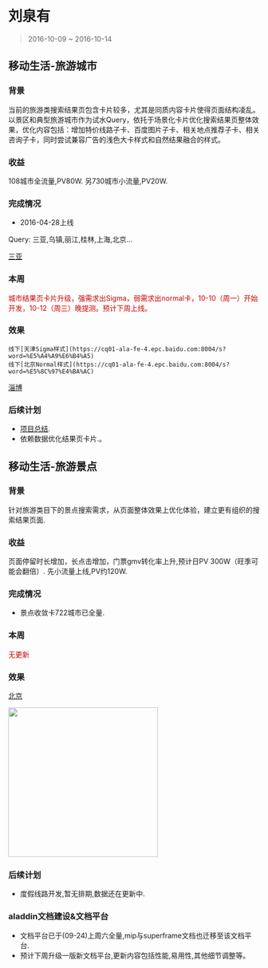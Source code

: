 # 刘泉有

> 2016-10-09 ~ 2016-10-14

## 移动生活-旅游城市

### 背景

当前的旅游类搜索结果页包含卡片较多，尤其是同质内容卡片使得页面结构凌乱。以景区和典型旅游城市作为试水Query，依托于场景化卡片优化搜索结果页整体效果，优化内容包括：增加特价线路子卡、百度图片子卡、相关地点推荐子卡、相关咨询子卡，同时尝试兼容广告的浅色大卡样式和自然结果融合的样式。

### 收益

108城市全流量,PV80W.
另730城市小流量,PV20W.

### 完成情况

- 2016-04-28上线

Query: 三亚,乌镇,丽江,桂林,上海,北京...

[三亚](https://m.baidu.com/s?word=%E4%B8%89%E4%BA%9A&sid=105601)

### 本周

<p style="color:#c00">城市结果页卡片升级，强需求出Sigma，弱需求出normal卡，10-10（周一）开始开发，10-12（周三）晚提测。预计下周上线。</p>

### 效果

    线下[天津Sigma样式](https://cq01-ala-fe-4.epc.baidu.com:8004/s?word=%E5%A4%A9%E6%B4%A5)
	线下[北京Normal样式](https://cq01-ala-fe-4.epc.baidu.com:8004/s?word=%E5%8C%97%E4%BA%AC)

[淄博](https://wwwhttps.baidu.com/sf?pd=city&openapi=1&dspName=iphone&from_sf=1&resource_id=4324&word=%E6%B7%84%E5%8D%9A&city_name=None&title=%E6%B7%84%E5%8D%9A&lid=15597221358174187051&ms=1&frsrcid=31714&frorder=2)

### 后续计划

* [项目总结](http://wiki.baidu.com/pages/viewpage.action?pageId=204667813).
* 依赖数据优化结果页卡片.。

## 移动生活-旅游景点

### 背景

针对旅游类目下的景点搜索需求，从页面整体效果上优化体验，建立更有组织的搜索结果页面.

### 收益

页面停留时长增加，长点击增加，门票gmv转化率上升,预计日PV 300W（旺季可能会翻倍）.
先小流量上线,PV约120W.

### 完成情况

- 景点收敛卡722城市已全量.

### 本周

<span style="color:#c00">无更新</span>

### 效果

[北京](https://m.baidu.com/ssid=fb07416b373367756361733f09/s?word=%E6%95%85%E5%AE%AB&sid=106555)

<img src="http://gitlab.baidu.com/psfe/ala-weeklyreport/uploads/8793638d1a7908e96a5a39a89ee91606/image.png" width="300">

### 后续计划

* 度假线路开发,暂无排期,数据还在更新中.

### aladdin文档建设&文档平台

- 文档平台已于(09-24)上周六全量,mip与superframe文档也迁移至该文档平台.
- 预计下周升级一版新文档平台,更新内容包括性能,易用性,其他细节调整等。
